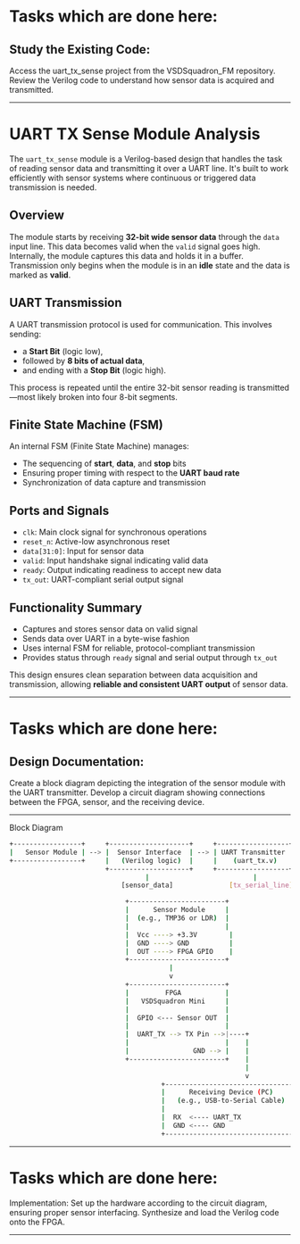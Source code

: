 # Tasks which are done here:

## Study the Existing Code:
Access the uart_tx_sense project from the VSDSquadron_FM repository.
Review the Verilog code to understand how sensor data is acquired and transmitted.

---

# UART TX Sense Module Analysis

The `uart_tx_sense` module is a Verilog-based design that handles the task of reading sensor data and transmitting it over a UART line. It's built to work efficiently with sensor systems where continuous or triggered data transmission is needed.

## Overview

The module starts by receiving **32-bit wide sensor data** through the `data` input line. This data becomes valid when the `valid` signal goes high. Internally, the module captures this data and holds it in a buffer. Transmission only begins when the module is in an **idle** state and the data is marked as **valid**.

## UART Transmission

A UART transmission protocol is used for communication. This involves sending:
- a **Start Bit** (logic low),
- followed by **8 bits of actual data**,
- and ending with a **Stop Bit** (logic high).

This process is repeated until the entire 32-bit sensor reading is transmitted—most likely broken into four 8-bit segments.

## Finite State Machine (FSM)

An internal FSM (Finite State Machine) manages:
- The sequencing of **start**, **data**, and **stop** bits
- Ensuring proper timing with respect to the **UART baud rate**
- Synchronization of data capture and transmission

## Ports and Signals

- `clk`: Main clock signal for synchronous operations
- `reset_n`: Active-low asynchronous reset
- `data[31:0]`: Input for sensor data
- `valid`: Input handshake signal indicating valid data
- `ready`: Output indicating readiness to accept new data
- `tx_out`: UART-compliant serial output signal

## Functionality Summary

- Captures and stores sensor data on valid signal
- Sends data over UART in a byte-wise fashion
- Uses internal FSM for reliable, protocol-compliant transmission
- Provides status through `ready` signal and serial output through `tx_out`

This design ensures clean separation between data acquisition and transmission, allowing **reliable and consistent UART output** of sensor data.

---

# Tasks which are done here:

## Design Documentation:
Create a block diagram depicting the integration of the sensor module with the UART transmitter.
Develop a circuit diagram showing connections between the FPGA, sensor, and the receiving device.

---

Block Diagram

```bash
+-----------------+     +--------------------+     +------------------+     +---------------------+
|   Sensor Module | --> |  Sensor Interface  | --> | UART Transmitter | --> |  UART Receiver (PC) |
+-----------------+     |   (Verilog logic)  |     |    (uart_tx.v)   |     |  via USB-to-Serial  |
                        +--------------------+     +------------------+     +---------------------+
                                  |                          |
                            [sensor_data]              [tx_serial_line]

```

```bash
                             +------------------------+
                             |      Sensor Module     |
                             |  (e.g., TMP36 or LDR)  |
                             |                        |
                             |  Vcc ----> +3.3V        |
                             |  GND ----> GND          |
                             |  OUT ----> FPGA GPIO    |
                             +------------------------+
                                        |
                                        v
                             +------------------------+
                             |         FPGA           |
                             |   VSDSquadron Mini     |
                             |                        |
                             |  GPIO <--- Sensor OUT  |
                             |                        |
                             |  UART_TX --> TX Pin -->|----+
                             |                        |    |
                             |                GND --> |    |
                             +------------------------+    |
                                                           |
                                                           v
                                      +--------------------------------+
                                      |      Receiving Device (PC)     |
                                      |   (e.g., USB-to-Serial Cable)  |
                                      |                                |
                                      |  RX  <---- UART_TX             |
                                      |  GND <---- GND                 |
                                      +--------------------------------+
```

---

# Tasks which are done here:

Implementation:
Set up the hardware according to the circuit diagram, ensuring proper sensor interfacing.
Synthesize and load the Verilog code onto the FPGA.

--- 
